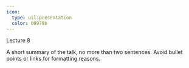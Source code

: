 ```yaml
---
icon:
  type: uil:presentation
  color: 00979b
---   
```


Lecture 8

A short summary of the talk, no more than two sentences. Avoid bullet points or links for formatting reasons.